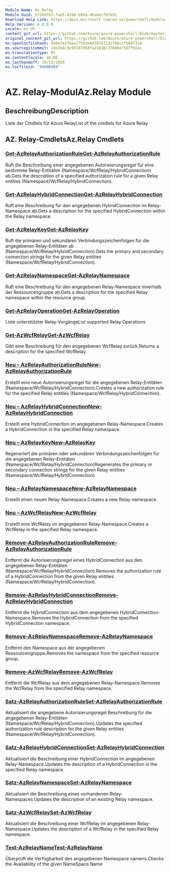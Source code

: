 ```yaml
---
Module Name: Az.Relay
Module Guid: 5728d353-7ad5-42d8-b00a-46aaecf07b91
Download Help Link: https://docs.microsoft.com/en-us/powershell/module/az.relay
Help Version: 4.0.0.0
Locale: en-US
content_git_url: https://github.com/Azure/azure-powershell/blob/master/src/Relay/Relay/help/Az.Relay.md
original_content_git_url: https://github.com/Azure/azure-powershell/blob/master/src/Relay/Relay/help/Az.Relay.md
ms.openlocfilehash: 8b6e1e1fbaa27593e6d392b7132fbbccfb66f3c6
ms.sourcegitcommit: 1de2b6c3c99197958fa2101bc37680e7507f91ac
ms.translationtype: MT
ms.contentlocale: de-DE
ms.lasthandoff: 10/13/2020
ms.locfileid: "94008984"
---
```

# <span data-ttu-id="224ff-101">AZ. Relay-Modul</span><span class="sxs-lookup"><span data-stu-id="224ff-101">Az.Relay Module</span></span>
## <span data-ttu-id="224ff-102">Beschreibung</span><span class="sxs-lookup"><span data-stu-id="224ff-102">Description</span></span>
<span data-ttu-id="224ff-103">Liste der Cmdlets für Azure Relay</span><span class="sxs-lookup"><span data-stu-id="224ff-103">List of the cmdlets for Azure Relay</span></span>

## <span data-ttu-id="224ff-104">AZ. Relay-Cmdlets</span><span class="sxs-lookup"><span data-stu-id="224ff-104">Az.Relay Cmdlets</span></span>
### [<span data-ttu-id="224ff-105">Get-AzRelayAuthorizationRule</span><span class="sxs-lookup"><span data-stu-id="224ff-105">Get-AzRelayAuthorizationRule</span></span>](Get-AzRelayAuthorizationRule.md)
<span data-ttu-id="224ff-106">Ruft die Beschreibung einer angegebenen Autorisierungsregel für eine bestimmte Relay-Entitäten (Namespace/WcfRelay/HybridConnection) ab.</span><span class="sxs-lookup"><span data-stu-id="224ff-106">Gets the description of a specified authorization rule for a given Relay entities (Namespace/WcfRelay/HybridConnection).</span></span>

### [<span data-ttu-id="224ff-107">Get-AzRelayHybridConnection</span><span class="sxs-lookup"><span data-stu-id="224ff-107">Get-AzRelayHybridConnection</span></span>](Get-AzRelayHybridConnection.md)
<span data-ttu-id="224ff-108">Ruft eine Beschreibung für den angegebenen HybridConnection im Relay-Namespace ab.</span><span class="sxs-lookup"><span data-stu-id="224ff-108">Gets a description for the specified HybridConnection within the Relay namespace.</span></span>

### [<span data-ttu-id="224ff-109">Get-AzRelayKey</span><span class="sxs-lookup"><span data-stu-id="224ff-109">Get-AzRelayKey</span></span>](Get-AzRelayKey.md)
<span data-ttu-id="224ff-110">Ruft die primären und sekundären Verbindungszeichenfolgen für die angegebenen Relay-Entitäten ab (Namespace/WcfRelay/HybridConnection).</span><span class="sxs-lookup"><span data-stu-id="224ff-110">Gets the primary and secondary connection strings for the given Relay entities (Namespace/WcfRelay/HybridConnection).</span></span>

### [<span data-ttu-id="224ff-111">Get-AzRelayNamespace</span><span class="sxs-lookup"><span data-stu-id="224ff-111">Get-AzRelayNamespace</span></span>](Get-AzRelayNamespace.md)
<span data-ttu-id="224ff-112">Ruft eine Beschreibung für den angegebenen Relay-Namespace innerhalb der Ressourcengruppe ab.</span><span class="sxs-lookup"><span data-stu-id="224ff-112">Gets a description for the specified Relay namespace within the resource group.</span></span>

### [<span data-ttu-id="224ff-113">Get-AzRelayOperation</span><span class="sxs-lookup"><span data-stu-id="224ff-113">Get-AzRelayOperation</span></span>](Get-AzRelayOperation.md)
<span data-ttu-id="224ff-114">Liste unterstützter Relay-Vorgänge</span><span class="sxs-lookup"><span data-stu-id="224ff-114">List supported Relay Operations</span></span>

### [<span data-ttu-id="224ff-115">Get-AzWcfRelay</span><span class="sxs-lookup"><span data-stu-id="224ff-115">Get-AzWcfRelay</span></span>](Get-AzWcfRelay.md)
<span data-ttu-id="224ff-116">Gibt eine Beschreibung für den angegebenen WcfRelay zurück.</span><span class="sxs-lookup"><span data-stu-id="224ff-116">Returns a description for the specified WcfRelay.</span></span>

### [<span data-ttu-id="224ff-117">Neu – AzRelayAuthorizationRule</span><span class="sxs-lookup"><span data-stu-id="224ff-117">New-AzRelayAuthorizationRule</span></span>](New-AzRelayAuthorizationRule.md)
<span data-ttu-id="224ff-118">Erstellt eine neue Autorisierungsregel für die angegebenen Relay-Entitäten (Namespace/WcfRelay/HybridConnection).</span><span class="sxs-lookup"><span data-stu-id="224ff-118">Creates a new authorization rule for the specified Relay entities (Namespace/WcfRelay/HybridConnection).</span></span>

### [<span data-ttu-id="224ff-119">Neu – AzRelayHybridConnection</span><span class="sxs-lookup"><span data-stu-id="224ff-119">New-AzRelayHybridConnection</span></span>](New-AzRelayHybridConnection.md)
<span data-ttu-id="224ff-120">Erstellt eine HybridConnection im angegebenen Relay-Namespace.</span><span class="sxs-lookup"><span data-stu-id="224ff-120">Creates a HybridConnection in the specified Relay namespace.</span></span>

### [<span data-ttu-id="224ff-121">Neu – AzRelayKey</span><span class="sxs-lookup"><span data-stu-id="224ff-121">New-AzRelayKey</span></span>](New-AzRelayKey.md)
<span data-ttu-id="224ff-122">Regeneriert die primären oder sekundären Verbindungszeichenfolgen für die angegebenen Relay-Entitäten (Namespace/WcfRelay/HybridConnection)</span><span class="sxs-lookup"><span data-stu-id="224ff-122">Regenerates the primary or secondary connection strings for the given Relay entities (Namespace/WcfRelay/HybridConnection)</span></span>

### [<span data-ttu-id="224ff-123">Neu – AzRelayNamespace</span><span class="sxs-lookup"><span data-stu-id="224ff-123">New-AzRelayNamespace</span></span>](New-AzRelayNamespace.md)
<span data-ttu-id="224ff-124">Erstellt einen neuen Relay-Namespace.</span><span class="sxs-lookup"><span data-stu-id="224ff-124">Creates a new Relay namespace.</span></span>

### [<span data-ttu-id="224ff-125">Neu – AzWcfRelay</span><span class="sxs-lookup"><span data-stu-id="224ff-125">New-AzWcfRelay</span></span>](New-AzWcfRelay.md)
<span data-ttu-id="224ff-126">Erstellt eine WcfRelay im angegebenen Relay-Namespace.</span><span class="sxs-lookup"><span data-stu-id="224ff-126">Creates a WcfRelay in the specified Relay namespace.</span></span>

### [<span data-ttu-id="224ff-127">Remove-AzRelayAuthorizationRule</span><span class="sxs-lookup"><span data-stu-id="224ff-127">Remove-AzRelayAuthorizationRule</span></span>](Remove-AzRelayAuthorizationRule.md)
<span data-ttu-id="224ff-128">Entfernt die Autorisierungsregel eines HybridConnection aus den angegebenen Relay-Entitäten (Namespace/WcfRelay/HybridConnection).</span><span class="sxs-lookup"><span data-stu-id="224ff-128">Removes the authorization rule of a HybridConnection from the given Relay entities (Namespace/WcfRelay/HybridConnection).</span></span>

### [<span data-ttu-id="224ff-129">Remove-AzRelayHybridConnection</span><span class="sxs-lookup"><span data-stu-id="224ff-129">Remove-AzRelayHybridConnection</span></span>](Remove-AzRelayHybridConnection.md)
<span data-ttu-id="224ff-130">Entfernt die HybridConnection aus dem angegebenen HybridConnection-Namespace.</span><span class="sxs-lookup"><span data-stu-id="224ff-130">Removes the HybridConnection from the specified HybridConnection namespace.</span></span>

### [<span data-ttu-id="224ff-131">Remove-AzRelayNamespace</span><span class="sxs-lookup"><span data-stu-id="224ff-131">Remove-AzRelayNamespace</span></span>](Remove-AzRelayNamespace.md)
<span data-ttu-id="224ff-132">Entfernt den Namespace aus der angegebenen Ressourcengruppe.</span><span class="sxs-lookup"><span data-stu-id="224ff-132">Removes the namespace from the specified resource group.</span></span> 

### [<span data-ttu-id="224ff-133">Remove-AzWcfRelay</span><span class="sxs-lookup"><span data-stu-id="224ff-133">Remove-AzWcfRelay</span></span>](Remove-AzWcfRelay.md)
<span data-ttu-id="224ff-134">Entfernt die WcfRelay aus dem angegebenen Relay-Namespace.</span><span class="sxs-lookup"><span data-stu-id="224ff-134">Removes the WcfRelay from the specified Relay namespace.</span></span>

### [<span data-ttu-id="224ff-135">Satz-AzRelayAuthorizationRule</span><span class="sxs-lookup"><span data-stu-id="224ff-135">Set-AzRelayAuthorizationRule</span></span>](Set-AzRelayAuthorizationRule.md)
<span data-ttu-id="224ff-136">Aktualisiert die angegebene Autorisierungsregel Beschreibung für die angegebenen Relay-Entitäten (Namespace/WcfRelay/HybridConnection).</span><span class="sxs-lookup"><span data-stu-id="224ff-136">Updates the specified authorization rule description for the given Relay entities (Namespace/WcfRelay/HybridConnection).</span></span>

### [<span data-ttu-id="224ff-137">Satz-AzRelayHybridConnection</span><span class="sxs-lookup"><span data-stu-id="224ff-137">Set-AzRelayHybridConnection</span></span>](Set-AzRelayHybridConnection.md)
<span data-ttu-id="224ff-138">Aktualisiert die Beschreibung einer HybridConnection im angegebenen Relay-Namespace.</span><span class="sxs-lookup"><span data-stu-id="224ff-138">Updates the description of a HybridConnection in the specified Relay namespace.</span></span>

### [<span data-ttu-id="224ff-139">Satz-AzRelayNamespace</span><span class="sxs-lookup"><span data-stu-id="224ff-139">Set-AzRelayNamespace</span></span>](Set-AzRelayNamespace.md)
<span data-ttu-id="224ff-140">Aktualisiert die Beschreibung eines vorhandenen Relay-Namespaces.</span><span class="sxs-lookup"><span data-stu-id="224ff-140">Updates the description of an existing Relay namespace.</span></span>

### [<span data-ttu-id="224ff-141">Satz-AzWcfRelay</span><span class="sxs-lookup"><span data-stu-id="224ff-141">Set-AzWcfRelay</span></span>](Set-AzWcfRelay.md)
<span data-ttu-id="224ff-142">Aktualisiert die Beschreibung einer WcfRelay im angegebenen Relay-Namespace.</span><span class="sxs-lookup"><span data-stu-id="224ff-142">Updates the description of a WcfRelay in the specified Relay namespace.</span></span>

### [<span data-ttu-id="224ff-143">Test-AzRelayName</span><span class="sxs-lookup"><span data-stu-id="224ff-143">Test-AzRelayName</span></span>](Test-AzRelayName.md)
<span data-ttu-id="224ff-144">Überprüft die Verfügbarkeit des angegebenen Namespace namens.</span><span class="sxs-lookup"><span data-stu-id="224ff-144">Checks the Availability of the given NameSpace Name</span></span>

